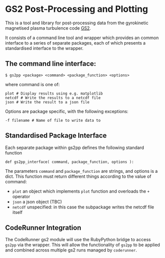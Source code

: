 # GS2 Post-Processing and Plotting

This is a tool and library for post-processing data from the gyrokinetic magnetised plasma turbulence code [GS2](http://gyrokinetics.sourceforge.net).

It consists of a command line tool and wrapper which provides an common interface to a series of separate packages, each of which presents a standardised interface to the wrapper. 

## The command line interface:

    $ gs2pp <package> <command> <package_function> <options>
   
where command is one of:

    plot # Display results using e.g. matplotlib
    netcdf # Write the results to a netcdf file
    json # Write the result to a json file
   
Options are package specific, with the following exceptions:

    -f filename # Name of file to write data to
   

## Standardised Package Interface

Each separate package within gs2pp defines the following standard function

    def gs2pp_interface( command, package_function, options ):

The parameters `command` and `package_function` are strings, and options is a dict. This function must return different things according to the value of command:

- `plot` an object which implements `plot` function and overloads the `+` operator
- `json` a json object (TBC)
- `netcdf` unspecified: in this case the subpackage writes the netcdf file itself


## CodeRunner Integration

The CodeRunner gs2 module will use the RubyPython bridge to access `gs2pp` via the wrapper. This will allow the functionality of `gs2pp` to be applied and combined across multiple gs2 runs managed by `coderunner`.

